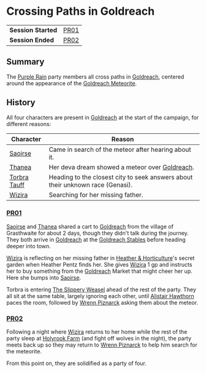 # Crossing Paths in Goldreach

|||
| --- | --- |
| **Session Started** | [PR01](../sessions/PR01.md) | storyline.2
| **Session Ended** | [PR02](../sessions/PR02.md) |

## Summary

The [Purple Rain](../campaigns/purple-rain.md) party members all cross paths in [Goldreach](../civilisations/kingdom-of-astor/SETTLEMENTS/GOLDREACH/README.md), centered around the appearance of the [Goldreach Meteorite](../items/meteorites/goldreach-meteorite.md).

## History

All four characters are present in [Goldreach](../civilisations/kingdom-of-astor/SETTLEMENTS/GOLDREACH/README.md) at the start of the campaign, for different reasons:

| Character | Reason |
| --- | --- |
| [Saoirse](../../../astarus/people/saoirse.md) | Came in search of the meteor after hearing about it. |
| [Thanea](../../../astarus/people/thanea.md) | Her deva dream showed a meteor over [Goldreach](../civilisations/kingdom-of-astor/SETTLEMENTS/GOLDREACH/README.md). |
| [Torbra Tauff](../characters/torbra-tauff.md) | Heading to the closest city to seek answers about their unknown race (Genasi). |
| [Wizira](../characters/wizira.md) | Searching for her missing father. |

### [PR01](../sessions/PR01.md)

[Saoirse](../../../astarus/people/saoirse.md) and [Thanea](../../../astarus/people/thanea.md) shared a cart to [Goldreach](../civilisations/kingdom-of-astor/SETTLEMENTS/GOLDREACH/README.md) from the village of Grasthwaite for about 2 days, though they didn't talk during the journey. They both arrive in [Goldreach](../civilisations/kingdom-of-astor/SETTLEMENTS/GOLDREACH/README.md) at the [Goldreach Stables](../civilisations/kingdom-of-astor/SETTLEMENTS/GOLDREACH/goldreach-stables.md) before heading deeper into town.

[Wizira](../characters/wizira.md) is reflecting on her missing father in [Heather & Horticulture](../civilisations/kingdom-of-astor/SETTLEMENTS/GOLDREACH/heather-and-horticulture.md)'s secret garden when Heather Pentz finds her. She gives [Wizira](../characters/wizira.md) 1 gp and instructs her to buy something from the [Goldreach](../civilisations/kingdom-of-astor/SETTLEMENTS/GOLDREACH/README.md) Market that might cheer her up. Here she bumps into [Saoirse](../../../astarus/people/saoirse.md).

Torbra is entering [The Slippery Weasel](../civilisations/kingdom-of-astor/SETTLEMENTS/GOLDREACH/the-slippery-weasel.md) ahead of the rest of the party. They all sit at the same table, largely ignoring each other, until [Alistair Hawthorn](../characters/alistair-hawthorn.md) paces the room, followed by [Wrenn Piznarck](../characters/wrenn-piznarck.md) asking them about the meteor.

### [PR02](../sessions/PR02.md)

Following a night where [Wizira](../characters/wizira.md) returns to her home while the rest of the party sleep at [Holyrook Farm](../civilisations/kingdom-of-astor/SETTLEMENTS/GOLDREACH/holyrook-farm.md) (and fight off wolves in the night), the party meets back up so they may return to [Wrenn Piznarck](../characters/wrenn-piznarck.md) to help him search for the meteorite.

From this point on, they are solidified as a party of four.
